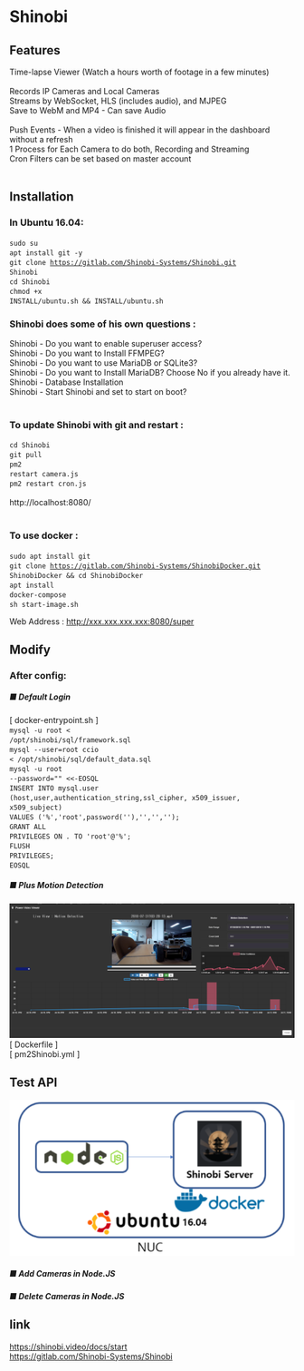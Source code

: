 <html>
  
  
# Shinobi
## Features
Time-lapse Viewer (Watch a hours worth of footage in a few minutes)</br>
</br>
Records IP Cameras and Local Cameras</br>
Streams by WebSocket, HLS (includes audio), and MJPEG</br>
Save to WebM and MP4 - Can save Audio</br>
</br>
Push Events - When a video is finished it will appear in the dashboard without a refresh</br>
1 Process for Each Camera to do both, Recording and Streaming</br>
Cron Filters can be set based on master account</br>
</br>
## Installation
### In Ubuntu 16.04:
<code>sudo su</code></br>
<code>apt install git -y</code></br>
<code>git clone https://gitlab.com/Shinobi-Systems/Shinobi.git Shinobi</code></br>
<code>cd Shinobi</code></br>
<code>chmod +x INSTALL/ubuntu.sh && INSTALL/ubuntu.sh</code></br>
### Shinobi does some of his own questions :
Shinobi - Do you want to enable superuser access?</br>
Shinobi - Do you want to Install FFMPEG?</br>
Shinobi - Do you want to use MariaDB or SQLite3?</br>
Shinobi - Do you want to Install MariaDB? Choose No if you already have it.</br>
Shinobi - Database Installation</br>
Shinobi - Start Shinobi and set to start on boot?</br>
</br>
### To update Shinobi with git and restart :
<code>cd Shinobi</code></br>
<code>git pull</code></br>
<code>pm2 restart camera.js</code></br>
<code>pm2 restart cron.js</code></br>
</br>
http://localhost:8080/</br>
</br>
### To use docker : 
<code>sudo apt install git</code></br>
<code>git clone https://gitlab.com/Shinobi-Systems/ShinobiDocker.git ShinobiDocker && cd ShinobiDocker</code></br>
<code>apt install docker-compose</code></br>
<code>sh start-image.sh</code></br>

Web Address : http://xxx.xxx.xxx.xxx:8080/super</br>

## Modify
### After config:
##### ■ Default Login</br>
[ docker-entrypoint.sh ]</br>
<code>mysql -u root <  /opt/shinobi/sql/framework.sql</code></br>
<code>mysql --user=root ccio < /opt/shinobi/sql/default_data.sql</code></br>
<code>mysql -u root --password="" <<-EOSQL</code></br>
<code>INSERT INTO mysql.user (host,user,authentication_string,ssl_cipher, x509_issuer, x509_subject) VALUES ('%','root',password(''),'','','');</code></br>
<code>GRANT ALL PRIVILEGES ON *.* TO 'root'@'%';</code></br>
<code>FLUSH PRIVILEGES;</code></br>
<code>EOSQL</code></br>

##### ■ Plus Motion Detection</br>
![Motion Detection](motion.png)</br>
[ Dockerfile ]</br>
[ pm2Shinobi.yml ]</br>

## Test API
![아키텍쳐](testapi.PNG)</br>
##### ■ Add Cameras in Node.JS

##### ■ Delete Cameras in Node.JS


## link
https://shinobi.video/docs/start</br>
https://gitlab.com/Shinobi-Systems/Shinobi</br>
</br>
</html>
